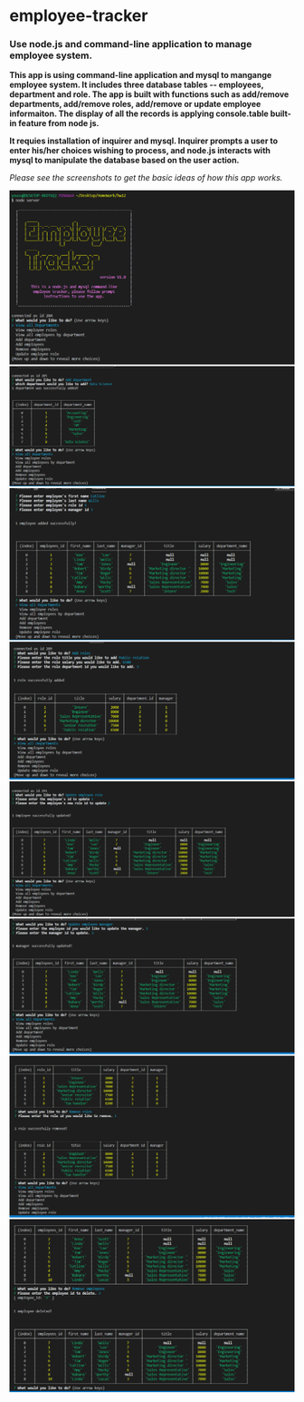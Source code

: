 # employee-tracker
### Use node.js and command-line application to manage employee system.

__This app is using command-line application and mysql to mangange employee system. It includes three database tables -- employees, department and role. The app is built with functions such as add/remove departments, add/remove roles, add/remove or update employee informaiton. The display of all the records is applying console.table built-in feature from node js.__

**It requies installation of inquirer and mysql. Inquirer prompts a user to enter his/her choices wishing to process, and node.js interacts with mysql to manipulate the database based on the user action.**

_Please see the screenshots to get the basic ideas of how this app works._

![logo](images/ssh1.png)
![logo](images/ssh2.png)
![logo](images/ssh3.png)
![logo](images/ssh4.png)
![logo](images/ssh5.png)
![logo](images/ss6.png)
![logo](images/ssh7.png)
![logo](images/ssh8.png)





